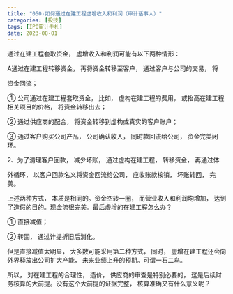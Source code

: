 ```yaml
---
title: "050-如何通过在建工程虚增收入和利润（审计话事人）"
categories: [投技]
tags: [IPO审计手札]
date: 2023-08-01
---
```

通过在建工程套取资金， 虚增收入和利润可能有以下两种情形：

A通过在建工程转移资金， 再将资金转移至客户， 通过客户与公司的交易， 将

资金回流；

① 公司通过在建工程套取资金， 比如， 虚构在建工程的费用， 或抬高在建工程相关项目的价格， 将资金转移出去；

② 通过供应商的配合， 将资金转移到虚构或真实的客户账户；

③ 通过客户购买公司产品， 公司确认收入， 同时款回流给公司， 资金完美闭环。

2、为了清理客户回款， 减少坏账， 通过虚构在建工程， 转移资金， 再通过体

外循环， 以客户回款名义将资金回流给公司， 应收账款核销， 坏账转回， 完美。

上述两种方式， 本质是相同的。资金空转一圈， 而营业收入和利润均增加， 达到了造假的目的。现金流很完美。最后虚增的在建工程怎么办？

① 直接减值；

  

② 转固， 通过计提折旧后消化。

但是直接减值太明显， 大多数可能采用第二种方式， 同时， 虚增在建工程还会向外界释放出公司扩大产能， 未来业绩上升的预期。可谓一石二鸟。

所以， 对在建工程的合理性， 造价， 供应商的审查是特别必要的， 这是后续财务核算的大前提。没有这个大前提的证据完整， 核算准确又有什么意义呢？